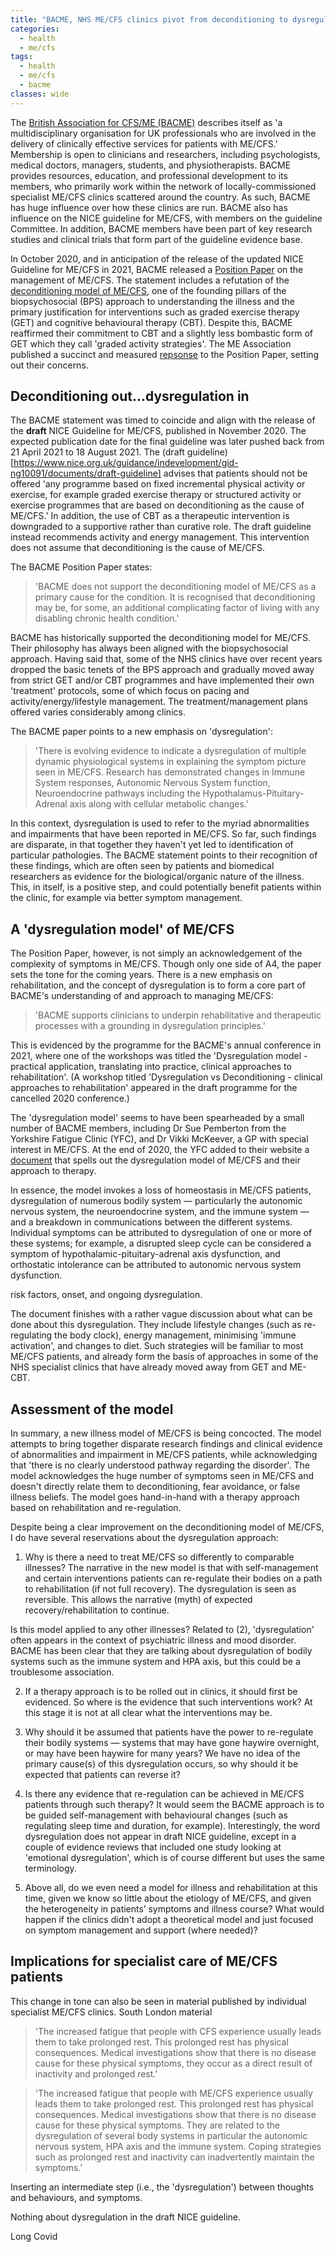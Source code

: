 ```yaml
---
title: "BACME, NHS ME/CFS clinics pivot from deconditioning to dysregulation model of ME/CFS in anticipation of updated NICE Guideline"
categories:
  - health
  - me/cfs
tags:
  - health
  - me/cfs
  - bacme
classes: wide
---
```


The [British Association for CFS/ME (BACME)](https://www.bacme.info/) describes itself as 'a multidisciplinary organisation for UK professionals who are involved in the delivery of clinically effective services for patients with ME/CFS.' Membership is open to clinicians and researchers, including psychologists, medical doctors, managers, students, and physiotherapists. BACME provides resources, education, and professional development to its members, who primarily work within the network of locally-commissioned specialist ME/CFS clinics scattered around the country. As such, BACME has huge influence over how these clinics are run. BACME also has influence on the NICE guideline for ME/CFS, with members on the guideline Committee. In addition, BACME members have been part of key research studies and clinical trials that form part of the guideline evidence base.

In October 2020, and in anticipation of the release of the updated NICE Guideline for ME/CFS in 2021, BACME released a [Position Paper](https://www.bacme.info/sites/bacme.info/files/BACME%20Position%20Paper%20on%20the%20Management%20of%20ME-CFS%20October%202020.pdf) on the management of ME/CFS. The statement includes a refutation of the [deconditioning model of ME/CFS](https://me-pedia.org/wiki/Deconditioning), one of the founding pillars of the biopsychosocial (BPS) approach to understanding the illness and the primary justification for interventions such as graded exercise therapy (GET) and cognitive behavioural therapy (CBT). Despite this, BACME reaffirmed their commitment to CBT and a slightly less bombastic form of GET which they call 'graded activity strategies'. The ME Association published a succinct and measured [repsonse](https://meassociation.org.uk/2020/10/me-association-response-to-bacme-position-statement-on-the-management-of-me-cfs/) to the Position Paper, setting out their concerns.

## Deconditioning out...dysregulation in
The BACME statement was timed to coincide and align with the release of the **draft** NICE Guideline for ME/CFS, published in November 2020. The expected publication date for the final guideline was later pushed back from 21 April 2021 to 18 August 2021. The (draft guideline)[https://www.nice.org.uk/guidance/indevelopment/gid-ng10091/documents/draft-guideline] advises that patients should not be offered 'any programme based on fixed incremental physical activity or exercise, for example graded exercise therapy or structured activity or exercise programmes that are based on deconditioning as the cause of ME/CFS.' In addition, the use of CBT as a therapeutic intervention is downgraded to a supportive rather than curative role. The draft guideline instead recommends activity and energy management. This intervention does not assume that deconditioning is the cause of ME/CFS.

The BACME Position Paper states:
>'BACME does not support the deconditioning model of ME/CFS as a primary cause for the condition. It is recognised that deconditioning may be, for some, an additional complicating factor of living with any disabling chronic health condition.'

BACME has historically supported the deconditioning model for ME/CFS. Their philosophy has always been aligned with the biopsychosocial approach. Having said that, some of the NHS clinics have over recent years dropped the basic tenets of the BPS approach and gradually moved away from strict GET and/or CBT programmes and have implemented their own 'treatment' protocols, some of which focus on pacing and activity/energy/lifestyle management. The treatment/management plans offered varies considerably among clinics.

The BACME paper points to a new emphasis on 'dysregulation':
>'There is evolving evidence to indicate a dysregulation of multiple dynamic physiological systems in explaining the symptom picture seen in ME/CFS. Research has demonstrated changes in Immune System responses, Autonomic Nervous System function, Neuroendocrine pathways including the Hypothalamus-Pituitary-Adrenal axis along with cellular metabolic changes.'

In this context, dysregulation is used to refer to the myriad abnormalities and impairments that have been reported in ME/CFS. So far, such findings are disparate, in that together they haven't yet led to identification of particular pathologies. The BACME statement points to their recognition of these findings, which are often seen by patients and biomedical researchers as evidence for the biological/organic nature of the illness. This, in itself, is a positive step, and could potentially benefit patients within the clinic, for example via better symptom management.

## A 'dysregulation model' of ME/CFS
The Position Paper, however, is not simply an acknowledgement of the complexity of symptoms in ME/CFS. Though only one side of A4, the paper sets the tone for the coming years. There is a new emphasis on rehabilitation, and the concept of dysregulation is to form a core part of BACME's understanding of and approach to managing ME/CFS:
>'BACME supports clinicians to underpin rehabilitative and therapeutic processes with a grounding in dysregulation principles.'

This is evidenced by the programme for the BACME's annual conference in 2021, where one of the workshops was titled the 'Dysregulation model - practical application, translating into practice, clinical approaches to rehabilitation'. (A workshop titled 'Dysregulation vs Deconditioning - clinical approaches to rehabilitation' appeared in the draft programme for the cancelled 2020 conference.)

The 'dysregulation model' seems to have been spearheaded by a small number of BACME members, including Dr Sue Pemberton from the Yorkshire Fatigue Clinic (YFC), and Dr Vikki McKeever, a GP with special interest in ME/CFS. At the end of 2020, the YFC added to their website a [document](/assets/YFC_dysregulation.pdf) that spells out the dysregulation model of ME/CFS and their approach to therapy.

In essence, the model invokes a loss of homeostasis in ME/CFS patients, dysregulation of numerous bodily system — particularly the autonomic nervous system, the neuroendocrine system, and the immune system — and a breakdown in communications between the different systems. Individual symptoms can be attributed to dysregulation of one or more of these systems; for example, a disrupted sleep cycle can be considered a symptom of hypothalamic-pituitary-adrenal axis dysfunction, and orthostatic intolerance can be attributed to autonomic nervous system dysfunction.

risk factors, onset, and ongoing dysregulation.

The document finishes with a rather vague discussion about what can be done about this dysregulation. They include lifestyle changes (such as re-regulating the body clock), energy management, minimising 'immune activation', and changes to diet. Such strategies will be familiar to most ME/CFS patients, and already form the basis of approaches in some of the NHS specialist clinics that have already moved away from GET and ME-CBT.

## Assessment of the model
In summary, a new illness model of ME/CFS is being concocted. The model attempts to bring together disparate research findings and clinical evidence of abnormalities and impairment in ME/CFS patients, while acknowledging that 'there is no clearly understood pathway regarding the disorder'. The model acknowledges the huge number of symptoms seen in ME/CFS and doesn't directly relate them to deconditioning, fear avoidance, or false illness beliefs. The model goes hand-in-hand with a therapy approach based on rehabilitation and re-regulation.

Despite being a clear improvement on the deconditioning model of ME/CFS, I do have several reservations about the dysregulation approach:
1. Why is there a need to treat ME/CFS so differently to comparable illnesses? The narrative in the new model is that with self-management and certain interventions patients can re-regulate their bodies on a path to rehabilitation (if not full recovery). The dysregulation is seen as reversible. This allows the narrative (myth) of expected recovery/rehabilitation to continue.

Is this model applied to any other illnesses? Related to (2), 'dysregulation' often appears in the context of psychiatric illness and mood disorder. BACME has been clear that they are talking about dysregulation of bodily systems such as the immune system and HPA axis, but this could be a troublesome association. 

2. If a therapy approach is to be rolled out in clinics, it should first be evidenced. So where is the evidence that such interventions work? At this stage it is not at all clear what the interventions may be.

1. Why should it be assumed that patients have the power to re-regulate their bodily systems — systems that may have gone haywire overnight, or may have been haywire for many years? We have no idea of the primary cause(s) of this dysregulation occurs, so why should it be expected that patients can reverse it? 
2. Is there any evidence that re-regulation can be achieved in ME/CFS patients through such therapy? It would seem the BACME approach is to be guided self-management with behavioural changes (such as regulating sleep time and duration, for example). Interestingly, the word dysregulation does not appear in draft NICE guideline, except in a couple of evidence reviews that included one study looking at 'emotional dysregulation', which is of course different but uses the same terminology. 
3. Above all, do we even need a model for illness and rehabilitation at this time, given we know so little about the etiology of ME/CFS, and given the heterogeneity in patients’ symptoms and illness course? What would happen if the clinics didn't adopt a theoretical model and just focused on symptom management and support (where needed)? 

## Implications for specialist care of ME/CFS patients
This change in tone can also be seen in material published by individual specialist ME/CFS clinics. South London material

>'The increased fatigue that people with CFS experience usually leads them to take prolonged rest. This prolonged rest has physical consequences. Medical investigations show that there is no disease cause for these physical symptoms, they occur as a direct result of inactivity and prolonged rest.'

>'The increased fatigue that people with ME/CFS experience usually leads them to take prolonged rest. This prolonged rest has physical consequences. Medical investigations show that there is no disease cause for these physical symptoms. They are related to the dysregulation of several body systems in particular the autonomic nervous system, HPA axis and the immune system. Coping strategies such as prolonged rest and inactivity can inadvertently maintain the symptoms.'

Inserting an intermediate step (i.e., the 'dysregulation') between thoughts and behaviours, and symptoms.

Nothing about dysregulation in the draft NICE guideline.

Long Covid
